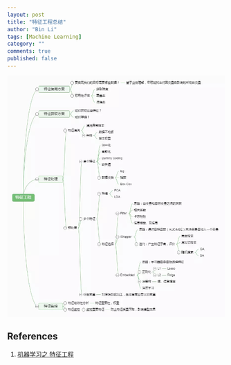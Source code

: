```yaml
---
layout: post
title: "特征工程总结"
author: "Bin Li"
tags: [Machine Learning]
category: ""
comments: true
published: false
---
```


![](/img/media/15427027069088.jpg)


## References
1. [机器学习之 特征工程](https://juejin.im/post/5b569edff265da0f7b2f6c65)
